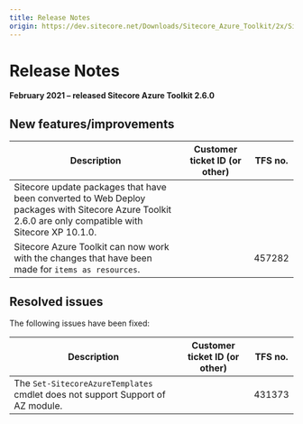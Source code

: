 ```yaml
---
title: Release Notes
origin: https://dev.sitecore.net/Downloads/Sitecore_Azure_Toolkit/2x/Sitecore_Azure_Toolkit_260/Release_Notes
---
```


# Release Notes

**February 2021 – released Sitecore Azure Toolkit 2.6.0**

## New features/improvements

 | Description | Customer ticket ID (or other) | TFS no. |
 | --- | --- | --- |
 | ​​​​​​​​​​Sitecore update packages that have been converted to Web Deploy packages with Sitecore Azure Toolkit 2.6.0 are only compatible with Sitecore XP 10.1.0. |  |  |
 | ​​​​​​​​​​Sitecore Azure Toolkit can now work with the changes that have been made for `items as resources`. |  | 457282 |

## Resolved issues

The following issues have been fixed:

 | Description | Customer ticket ID (or other) | TFS no. |
 | --- | --- | --- |
 | ​​​​​​​​​​The `Set-SitecoreAzureTemplates` cmdlet does not support Support of AZ module. |  | 431373 |